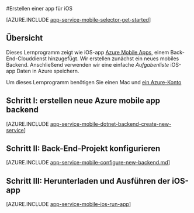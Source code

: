 <properties
    pageTitle="IOS-app in Azure App Service Mobile Apps erstellen | Microsoft Azure"
    description="Folgen Sie dieser Anleitung zum Einstieg Backends Azure mobile-app für iOS Entwicklung in Objective-C oder Swift"
    services="app-service\mobile"
    documentationCenter="ios"
    authors="ysxu"
    manager="yochayk"
    editor=""/>

<tags
    ms.service="app-service-mobile"
    ms.workload="na"
    ms.tgt_pltfrm="mobile-ios"
    ms.devlang="objective-c"
    ms.topic="hero-article"
    ms.date="10/01/2016"
    ms.author="yuaxu"/>

#<a name="create-an-ios-app"></a>Erstellen einer app für iOS

[AZURE.INCLUDE [app-service-mobile-selector-get-started](../../includes/app-service-mobile-selector-get-started.md)]

## <a name="overview"></a>Übersicht

Dieses Lernprogramm zeigt wie iOS-app [Azure Mobile Apps](app-service-mobile-value-prop.md), einem Back-End-Clouddienst hinzugefügt. Wir erstellen zunächst ein neues mobiles Backend. Anschließend verwenden wir eine einfache _Aufgabenliste_ iOS-app Daten in Azure speichern.

Um dieses Lernprogramm benötigen Sie einen Mac und [ein Azure-Konto](https://azure.microsoft.com/pricing/free-trial/)


## <a name="step-i-create-a-new-azure-mobile-app-backend"></a>Schritt I: erstellen neue Azure mobile app backend

[AZURE.INCLUDE [app-service-mobile-dotnet-backend-create-new-service](../../includes/app-service-mobile-dotnet-backend-create-new-service.md)]

## <a name="step-ii-configure-the-backend-project"></a>Schritt II: Back-End-Projekt konfigurieren

[AZURE.INCLUDE [app-service-mobile-configure-new-backend.md](../../includes/app-service-mobile-configure-new-backend.md)]

## <a name="step-iii-download-and-run-the-ios-app"></a>Schritt III: Herunterladen und Ausführen der iOS-app

[AZURE.INCLUDE [app-service-mobile-ios-run-app](../../includes/app-service-mobile-ios-run-app.md)]

<!-- URLs -->
[Azure portal]: https://portal.azure.com/
[Xcode]: https://go.microsoft.com/fwLink/p/?LinkID=266532
[Visual Studio Community 2013]: https://go.microsoft.com/fwLink/p/?LinkID=534203
